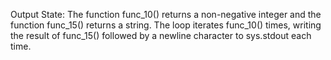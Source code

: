 Output State: The function func_10() returns a non-negative integer and the function func_15() returns a string. The loop iterates func_10() times, writing the result of func_15() followed by a newline character to sys.stdout each time.